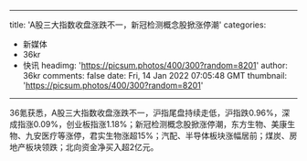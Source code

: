 
---
title: 'A股三大指数收盘涨跌不一，新冠检测概念股掀涨停潮'
categories: 
 - 新媒体
 - 36kr
 - 快讯
headimg: 'https://picsum.photos/400/300?random=8201'
author: 36kr
comments: false
date: Fri, 14 Jan 2022 07:05:48 GMT
thumbnail: 'https://picsum.photos/400/300?random=8201'
---

<div>   
36氪获悉，A股三大指数收盘涨跌不一，沪指尾盘持续走低，沪指跌0.96%，深成指涨0.09%，创业板指涨1.18%；新冠检测概念股掀涨停潮，东方生物、美康生物、九安医疗等涨停，君实生物涨超15%；汽配、半导体板块涨幅居前；煤炭、房地产板块领跌；北向资金净买入超2亿元。  
</div>
            